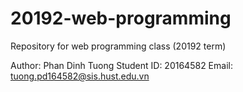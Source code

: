# 20192-web-programming
Repository for web programming class (20192 term)

Author: Phan Dinh Tuong
Student ID: 20164582
Email: tuong.pd164582@sis.hust.edu.vn

